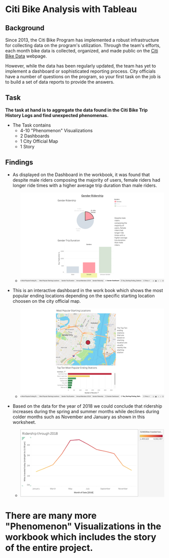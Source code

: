 # Citi Bike Analysis with Tableau

## Background

Since 2013, the Citi Bike Program has implemented a robust infrastructure for collecting data on the program's utilization. Through the team's efforts, each month bike data is collected, organized, and made public on the [Citi Bike Data](https://www.citibikenyc.com/system-data) webpage.

However, while the data has been regularly updated, the team has yet to implement a dashboard or sophisticated reporting process. City officials have a number of questions on the program, so your first task on the job is to build a set of data reports to provide the answers.

## Task

**The task at hand is to aggregate the data found in the Citi Bike Trip History Logs and find unexpected phenomenas.** 


* The Task contains
    * 4-10 "Phenomenon" Visualizations 
    * 2 Dashboards 
    * 1 City Official Map
    * 1 Story

## Findings 

* As displayed on the Dashboard in the workbook, it was found that despite male riders composing the majority of users, female riders had longer ride times with a higher average trip duration than male riders.
    * ![Gender Ridership](Images/Gender_Ridership.png)

* This is an interactive dashboard in the work book which shows the most popular ending locations depending on the specific starting location choosen on the city official map. 
    * ![Most Popular Ending location depending on starting location](Images/Most_Popular_Locations.png)

* Based on the data for the year of 2018 we could conclude that ridership increases during the spring and summer months while declines during colder months such as November and January as shown in this worksheet.
    * ![Ridership through 2018](Images/Ridership_through_2018.png) 

# There are many more "Phenomenon" Visualizations in the workbook which includes the story of the entire project. 



